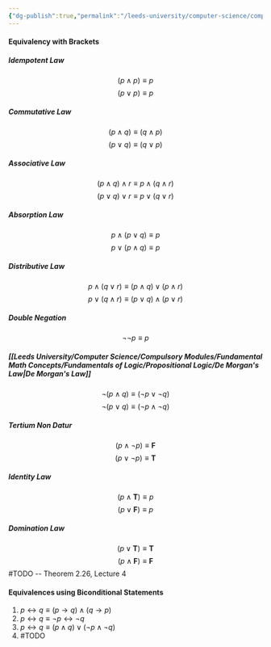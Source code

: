 ```yaml
---
{"dg-publish":true,"permalink":"/leeds-university/computer-science/compulsory-modules/fundamental-math-concepts/fundamentals-of-logic/propositional-logic/laws/","tags":["TODO"]}
---
```


#### Equivalency with Brackets
##### Idempotent Law
$$ ( p \land p ) \equiv p $$
$$ ( p \lor p ) \equiv p $$
##### Commutative Law
$$ ( p \land q ) \equiv ( q \land p )$$
$$ ( p \lor q ) \equiv ( q \lor p )$$
##### Associative Law
$$ ( p \land q ) \land r \equiv p \land ( q \land r )$$
$$ ( p \lor q ) \lor r \equiv p \lor ( q \lor r )$$
##### Absorption Law
$$ p \land ( p \lor q ) \equiv p$$
$$ p \lor ( p \land q ) \equiv p$$
##### Distributive Law
$$ p \land ( q \lor r ) \equiv ( p \land q ) \lor ( p \land r ) $$
$$ p \lor ( q \land r ) \equiv ( p \lor q ) \land ( p \lor r ) $$
##### Double Negation
$$ \neg \neg p \equiv p $$
##### [[Leeds University/Computer Science/Compulsory Modules/Fundamental Math Concepts/Fundamentals of Logic/Propositional Logic/De Morgan's Law\|De Morgan's Law]]
$$ \neg ( p \land q ) \equiv ( \neg p \lor \neg q ) $$
$$ \neg ( p \lor q ) \equiv ( \neg p \land \neg q ) $$
##### Tertium Non Datur
$$ ( p \land \neg p ) \equiv \textbf{F} $$
$$ ( p \lor \neg p ) \equiv \textbf{T} $$
##### Identity Law
$$ ( p \land \textbf{T} ) \equiv p $$
$$ ( p \lor \textbf{F} ) \equiv p $$
##### Domination Law
$$ ( p \lor \textbf{T} ) \equiv \textbf{T} $$
$$ ( p \land \textbf{F} ) \equiv \textbf{F} $$
#TODO -- Theorem 2.26, Lecture 4
#### Equivalences using Biconditional Statements
1. $p \leftrightarrow q \equiv ( p \rightarrow q) \land (q \rightarrow p)$
2. $p \leftrightarrow q \equiv \neg p \leftrightarrow \neg q$
3. $p \leftrightarrow q \equiv ( p \land q ) \lor ( \neg p \land \neg q )$
4. #TODO 

